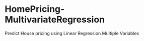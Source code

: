 # HomePricing-MultivariateRegression
Predict House pricing using Linear Regression Multiple Variables
